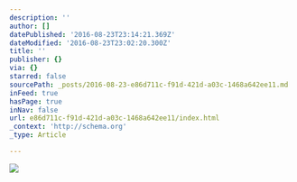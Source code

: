 ```yaml
---
description: ''
author: []
datePublished: '2016-08-23T23:14:21.369Z'
dateModified: '2016-08-23T23:02:20.300Z'
title: ''
publisher: {}
via: {}
starred: false
sourcePath: _posts/2016-08-23-e86d711c-f91d-421d-a03c-1468a642ee11.md
inFeed: true
hasPage: true
inNav: false
url: e86d711c-f91d-421d-a03c-1468a642ee11/index.html
_context: 'http://schema.org'
_type: Article

---
```

![](https://the-grid-user-content.s3-us-west-2.amazonaws.com/a4ee1628-737c-4468-a11d-58a53fb374d0.jpg)